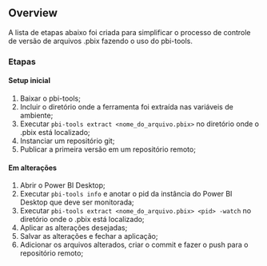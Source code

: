 ## Overview

A lista de etapas abaixo foi criada para simplificar o processo de controle de versão de arquivos .pbix fazendo o uso do pbi-tools.

### Etapas

#### Setup inicial
1. Baixar o pbi-tools;
1. Incluir o diretório onde a ferramenta foi extraída nas variáveis de ambiente;
1. Executar ```pbi-tools extract <nome_do_arquivo.pbix>``` no diretório onde o .pbix está localizado;
1. Instanciar um repositório git;
1. Publicar a primeira versão em um repositório remoto;

#### Em alterações
1. Abrir o Power BI Desktop;
1. Executar ```pbi-tools info``` e anotar o pid da instância do Power BI Desktop que deve ser monitorada;
1. Executar ```pbi-tools extract <nome_do_arquivo.pbix> <pid> -watch``` no diretório onde o .pbix está localizado;
1. Aplicar as alterações desejadas;
1. Salvar as alterações e fechar a aplicação;
1. Adicionar os arquivos alterados, criar o commit e fazer o push para o repositório remoto;
